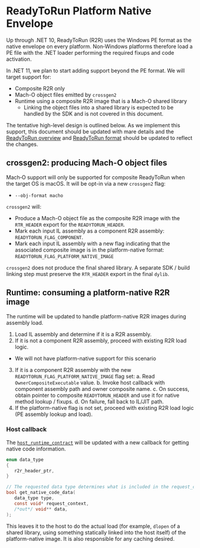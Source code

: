 # ReadyToRun Platform Native Envelope

Up through .NET 10, ReadyToRun (R2R) uses the Windows PE format as the native envelope on every platform. Non‑Windows platforms therefore load a PE file with the .NET loader performing the required fixups and code activation.

In .NET 11, we plan to start adding support beyond the PE format. We will target support for:
- Composite R2R only
- Mach-O object files emitted by `crossgen2`
- Runtime using a composite R2R image that is a Mach-O shared library
   - Linking the object files into a shared library is expected to be handled by the SDK and is not covered in this document.

The tentative high-level design is outlined below. As we implement this support, this document should be updated with mare details and the [ReadyToRun overview](./readytorun-overview.md) and [ReadyToRun format](./readytorun-format.md) should be updated to reflect the changes.

## crossgen2: producing Mach-O object files

Mach‑O support will only be supported for composite ReadyToRun when the target OS is macOS. It will be opt-in via a new `crossgen2` flag:
- `--obj-format macho`

`crossgen2` will:
- Produce a Mach-O object file as the composite R2R image with the `RTR_HEADER` export for the `READYTORUN_HEADER`.
- Mark each input IL assembly as a component R2R assembly: `READYTORUN_FLAG_COMPONENT`.
- Mark each input IL assembly with a new flag indicating that the associated composite image is in the platform-native format: `READYTORUN_FLAG_PLATFORM_NATIVE_IMAGE`

`crossgen2` does not produce the final shared library. A separate SDK / build linking step must preserve the `RTR_HEADER` export in the final `dylib`.

## Runtime: consuming a platform-native R2R image

The runtime will be updated to handle platform-native R2R images during assembly load.

1. Load IL assembly and determine if it is a R2R assembly.
2. If it is not a component R2R assembly, proceed with existing R2R load logic.
  - We will not have platform-native support for this scenario
3. If it is a component R2R assembly with the new `READYTORUN_FLAG_PLATFORM_NATIVE_IMAGE` flag set:
   a. Read `OwnerCompositeExecutable` value.
   b. Invoke host callback with component assembly path and owner composite name.
   c. On success, obtain pointer to composite `READYTORUN_HEADER` and use it for native method lookup / fixups.
   d. On failure, fall back to IL/JIT path.
4. If the platform-native flag is not set, proceed with existing R2R load logic (PE assembly lookup and load).

### Host callback

The [`host_runtime_contract`](/src/native/corehost/host_runtime_contract.h) will be updated with a new callback for getting native code information.

```c
enum data_type
{
   r2r_header_ptr,
}

// The requested data type determines what is included in the request_context and what is expected in the out data
bool get_native_code_data(
   data_type type,
   const void* request_context,
   /*out*/ void** data,
);
```

This leaves it to the host to do the actual load (for example, `dlopen` of a shared library, using something statically linked into the host itself) of the platform-native image. It is also responsible for any caching desired.
